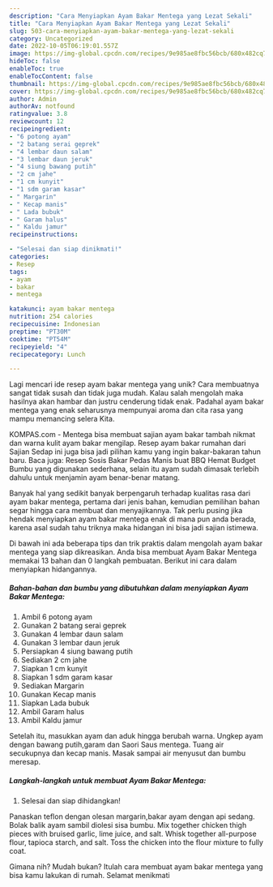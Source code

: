 ```yaml
---
description: "Cara Menyiapkan Ayam Bakar Mentega yang Lezat Sekali"
title: "Cara Menyiapkan Ayam Bakar Mentega yang Lezat Sekali"
slug: 503-cara-menyiapkan-ayam-bakar-mentega-yang-lezat-sekali
category: Uncategorized
date: 2022-10-05T06:19:01.557Z
image: https://img-global.cpcdn.com/recipes/9e985ae8fbc56bcb/680x482cq70/ayam-bakar-mentega-foto-resep-utama.jpg
hideToc: false
enableToc: true
enableTocContent: false
thumbnail: https://img-global.cpcdn.com/recipes/9e985ae8fbc56bcb/680x482cq70/ayam-bakar-mentega-foto-resep-utama.jpg
cover: https://img-global.cpcdn.com/recipes/9e985ae8fbc56bcb/680x482cq70/ayam-bakar-mentega-foto-resep-utama.jpg
author: Admin
authorAv: notfound
ratingvalue: 3.8
reviewcount: 12
recipeingredient:
- "6 potong ayam"
- "2 batang serai geprek"
- "4 lembar daun salam"
- "3 lembar daun jeruk"
- "4 siung bawang putih"
- "2 cm jahe"
- "1 cm kunyit"
- "1 sdm garam kasar"
- " Margarin"
- " Kecap manis"
- " Lada bubuk"
- " Garam halus"
- " Kaldu jamur"
recipeinstructions:

- "Selesai dan siap dinikmati!"
categories:
- Resep
tags:
- ayam
- bakar
- mentega

katakunci: ayam bakar mentega 
nutrition: 254 calories
recipecuisine: Indonesian
preptime: "PT30M"
cooktime: "PT54M"
recipeyield: "4"
recipecategory: Lunch

---
```





Lagi mencari ide resep ayam bakar mentega yang unik? Cara membuatnya sangat tidak susah dan tidak juga mudah. Kalau salah mengolah maka hasilnya akan hambar dan justru cenderung tidak enak. Padahal ayam bakar mentega yang enak seharusnya mempunyai aroma dan cita rasa yang mampu memancing selera Kita.





KOMPAS.com - Mentega bisa membuat sajian ayam bakar tambah nikmat dan warna kulit ayam bakar mengilap. Resep ayam bakar rumahan dari Sajian Sedap ini juga bisa jadi pilihan kamu yang ingin bakar-bakaran tahun baru. Baca juga: Resep Sosis Bakar Pedas Manis buat BBQ Hemat Budget Bumbu yang digunakan sederhana, selain itu ayam sudah dimasak terlebih dahulu untuk menjamin ayam benar-benar matang.

Banyak hal yang sedikit banyak berpengaruh terhadap kualitas rasa dari ayam bakar mentega, pertama dari jenis bahan, kemudian pemilihan bahan segar hingga cara membuat dan menyajikannya. Tak perlu pusing jika hendak menyiapkan ayam bakar mentega enak di mana pun anda berada, karena asal sudah tahu triknya maka hidangan ini bisa jadi sajian istimewa.






Di bawah ini ada beberapa tips dan trik praktis dalam mengolah ayam bakar mentega yang siap dikreasikan. Anda bisa membuat Ayam Bakar Mentega memakai 13 bahan dan 0 langkah pembuatan. Berikut ini cara dalam menyiapkan hidangannya.

<!--inarticleads1-->

##### Bahan-bahan dan bumbu yang dibutuhkan dalam menyiapkan Ayam Bakar Mentega:

1. Ambil 6 potong ayam
1. Gunakan 2 batang serai geprek
1. Gunakan 4 lembar daun salam
1. Gunakan 3 lembar daun jeruk
1. Persiapkan 4 siung bawang putih
1. Sediakan 2 cm jahe
1. Siapkan 1 cm kunyit
1. Siapkan 1 sdm garam kasar
1. Sediakan  Margarin
1. Gunakan  Kecap manis
1. Siapkan  Lada bubuk
1. Ambil  Garam halus
1. Ambil  Kaldu jamur


Setelah itu, masukkan ayam dan aduk hingga berubah warna. Ungkep ayam dengan bawang putih,garam dan Saori Saus mentega. Tuang air secukupnya dan kecap manis. Masak sampai air menyusut dan bumbu meresap. 

<!--inarticleads2-->

##### Langkah-langkah untuk membuat Ayam Bakar Mentega:


1. Selesai dan siap dihidangkan!

Panaskan teflon dengan olesan margarin,bakar ayam dengan api sedang. Bolak balik ayam sambil diolesi sisa bumbu. Mix together chicken thigh pieces with bruised garlic, lime juice, and salt. Whisk together all-purpose flour, tapioca starch, and salt. Toss the chicken into the flour mixture to fully coat. 

Gimana nih? Mudah bukan? Itulah cara membuat ayam bakar mentega yang bisa kamu lakukan di rumah. Selamat menikmati
